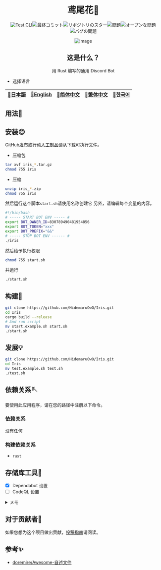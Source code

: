 <div align="center">

# 鸢尾花💫

<!-- s;HidemaruOwO/Iris;User/Repository;g -->

[![Test CLI](https://github.com/HidemaruOwO/Iris/actions/workflows/test.yml/badge.svg)](https://github.com/HidemaruOwO/Iris/actions/workflows/test.yml)![最終コミット](https://img.shields.io/github/last-commit/HidemaruOwO/Iris?style=flat-square)![リポジトリのスター](https://img.shields.io/github/stars/HidemaruOwO/Iris?style=flat-square)![問題](https://img.shields.io/github/issues/HidemaruOwO/Iris?style=flat-square)![オープンな問題](https://img.shields.io/github/issues-raw/HidemaruOwO/Iris?style=flat-square)![バグの問題](https://img.shields.io/github/issues/HidemaruOwO/Iris/bug?style=flat-square)

![image](https://user-images.githubusercontent.com/82384920/269208322-7155e5c7-fc40-40fb-9b1f-1f11d5d78ddd.png)

## 这是什么？

用 Rust 编写的通用 Discord Bot

</div>

-   选择语言

<table>
  <thead>
    <tr>
      <th style="text-align:center"><a href="README.md">🎌日本語</a></th>
      <th style="text-align:center"><a href="README.en.md">🤡English</a></th>
      <th style="text-align:center"><a href="README.zh-CN.md">🐉简体中文</a></th>
      <th style="text-align:center"><a href="README.zh-TW.md">🍜繁体中文</a></th>
      <th style="text-align:center"><a href="README.ko.md">🌸한국어</a></th>
    </tr>
  </thead>
</table>

## 用法💨

## 安装😊

GitHub[发布](https://github.com/HidemaruOwO/Iris/releases)或行动[人工制品](https://github.com/HidemaruOwO/Iris/actions/workflows/build.yml)请从下载可执行文件。

-   压缩包

```bash
tar xvf iris_*.tar.gz
chmod 755 iris
```

-   压缩

```bash
unzip iris_*.zip
chmod 755 iris
```

然后运行这个脚本`start.sh`请使用名称创建它
另外，请编辑每个变量的内容。

```bash
#!/bin/bash
# ----- START BOT ENV ----- #
export BOT_OWNER_ID=830789490481954856
export BOT_TOKEN="xxx"
export BOT_PREFIX="&&"
# ----- STOP BOT ENV ------ #
./iris
```

然后给予执行权限

```bash
chmod 755 start.sh
```

并运行

```bash
./start.sh
```

## 构建🔨

```bash
git clone https://github.com/HidemaruOwO/Iris.git
cd Iris
cargo build --release
# And run script
mv start.example.sh start.sh
./start.sh
```

## 发展💡

```bash
git clone https://github.com/HidemaruOwO/Iris.git
cd Iris
mv test.example.sh test.sh
./test.sh
```

## 依赖关系🪡

要使用此应用程序，请在您的路径中注册以下命令。

### 依赖关系

没有任何

### 构建依赖关系

-   `rust`

## 存储库工具🔧

-   [x] Dependabot 设置
-   [ ] CodeQL 设置

<details>
<summary>メモ</summary>

-   Dependabot 设置
    -   `.github/dependabot.yml`的`package-ecosystem`将值设置为（例如 npm、yarn、pip）
-   CodeQL 设置
    -   <https://dev.classmethod.jp/articles/github-code-scanning/>
    -   [支持的语言](https://codeql.github.com/docs/codeql-overview/supported-languages-and-frameworks/)

</details>

## 对于贡献者🤝

如果您想为这个项目做出贡献，[投稿指南](docs/README.md)请阅读。

## 参考✨

-   [doremire/Awesome-自述文件](https://github.com/doremire/Awesome-README)
